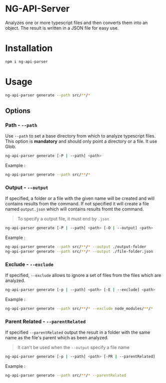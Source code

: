 # NG-API-Server
Analyzes one or more typescript files and then converts them into an object.
The result is written in a JSON file for easy use.

# Installation
```bash
npm i ng-api-parser
```

# Usage
```bash
ng-api-parser generate --path src/**/*
```

## Options

### Path - `--path`
Use `--path` to set a base directory from which to analyze typescript files. This option is **mandatory** and should only point a directory or a file. It use Glob.
```bash
ng-api-parser generate [-P | --path] <path>
```
Example :
```bash
ng-api-parser generate --path src/**/*
```

### Output - `--output`
If specified, a folder or a file with the given name will be created and will contains results from the command.
If not specified it will create a file named `output.json` which will contains results fromt the command.
> To specify a output file, it must end by `.json`
```bash
ng-api-parser generate [-P | --path] <path> [-O | --output] <path>
```
Example :
```bash
ng-api-parser generate --path src/**/* --output ./output-folder
ng-api-parser generate --path src/**/* --output ./file-folder.json
```

### Exclude - `--exclude`
If specified, `--exclude` allows to ignore a set of files from the files which are analyzed.
```bash
ng-api-parser generate [-p | --path] <path> [-E | --exclude] <path>
```
Example :
```bash
ng-api-parser generate --path src/**/* --exclude node_modules/**/*
```

### Parent Related - `--parentRelated`
If specified `--parentRelated` output the result in a folder with the same name as the file's parent which as been analyzed.
> It can't be used when the `--output` specify a file name
```bash
ng-api-parser generate [-p | --path] <path> [-PR | --parentRelated]
```
Example :
```bash
ng-api-parser generate --path src/**/* --parentRelated
```